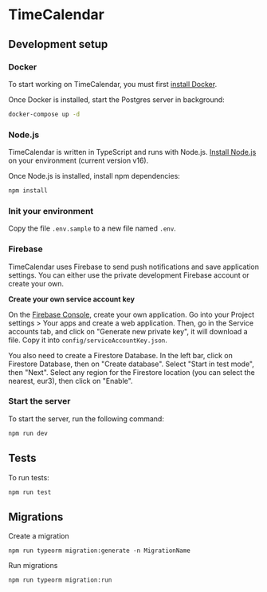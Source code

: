 # TimeCalendar

## Development setup

### Docker

To start working on TimeCalendar, you must first [install Docker](https://docs.docker.com/get-docker/).

Once Docker is installed, start the Postgres server in background:

```bash
docker-compose up -d
```

### Node.js

TimeCalendar is written in TypeScript and runs with Node.js. [Install Node.js](https://nodejs.org/en/) on your environment (current version v16).

Once Node.js is installed, install npm dependencies:

```bash
npm install
```

### Init your environment

Copy the file `.env.sample` to a new file named `.env`.

### Firebase

TimeCalendar uses Firebase to send push notifications and save application settings. You can either use the private development Firebase account or create your own.

**Create your own service account key**

On the [Firebase Console](https://console.firebase.google.com/), create your own application. Go into your Project settings > Your apps and create a web application. Then, go in the Service accounts tab, and click on "Generate new private key", it will download a file. Copy it into `config/serviceAccountKey.json`.

You also need to create a Firestore Database. In the left bar, click on Firestore Database, then on "Create database". Select "Start in test mode", then "Next". Select any region for the Firestore location (you can select the nearest, eur3), then click on "Enable".

### Start the server

To start the server, run the following command:

```bash
npm run dev
```

## Tests

To run tests:

```bash
npm run test
```

## Migrations

Create a migration

```
npm run typeorm migration:generate -n MigrationName
```

Run migrations


```
npm run typeorm migration:run
```
